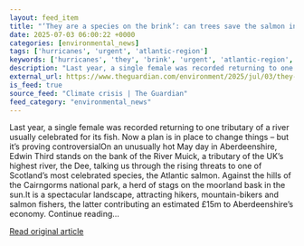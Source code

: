 ```yaml
---
layout: feed_item
title: "‘They are a species on the brink’: can trees save the salmon in Scotland’s River Dee?"
date: 2025-07-03 06:00:22 +0000
categories: [environmental_news]
tags: ['hurricanes', 'urgent', 'atlantic-region']
keywords: ['hurricanes', 'they', 'brink', 'urgent', 'atlantic-region', 'species']
description: "Last year, a single female was recorded returning to one tributary of a river usually celebrated for its fish"
external_url: https://www.theguardian.com/environment/2025/jul/03/they-are-a-species-on-the-brink-can-trees-save-the-salmon-in-scotlands-river-dee
is_feed: true
source_feed: "Climate crisis | The Guardian"
feed_category: "environmental_news"
---
```


Last year, a single female was recorded returning to one tributary of a river usually celebrated for its fish. Now a plan is in place to change things – but it’s proving controversialOn an unusually hot May day in Aberdeenshire, Edwin Third stands on the bank of the River Muick, a tributary of the UK’s highest river, the Dee, talking us through the rising threats to one of Scotland’s most celebrated species, the Atlantic salmon. Against the hills of the Cairngorms national park, a herd of stags on the moorland bask in the sun.It is a spectacular landscape, attracting hikers, mountain-bikers and salmon fishers, the latter contributing an estimated £15m to Aberdeenshire’s economy. Continue reading...

[Read original article](https://www.theguardian.com/environment/2025/jul/03/they-are-a-species-on-the-brink-can-trees-save-the-salmon-in-scotlands-river-dee)
